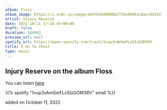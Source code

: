 ```yaml
---
album: Floss
album_image: https://i.scdn.co/image/ab67616d0000b2735e66961c0acc955347d076bb
artist: Injury Reserve
date: 2022-10-11 17:16:07+00:00
draft: false
duration: 264983
preview_url: null
spotify_url: https://open.spotify.com/track/1vup3vAmSmFLxSIzGOM38V
title: S on Ya Chest
type: music
---
```



## Injury Reserve on the album Floss

You can listen [here](https://open.spotify.com/track/1vup3vAmSmFLxSIzGOM38V)

{{% spotify "1vup3vAmSmFLxSIzGOM38V" small %}}

added on October 11, 2022